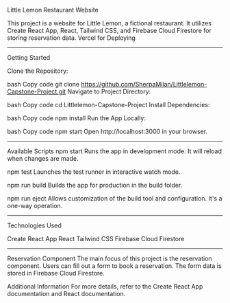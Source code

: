 Little Lemon Restaurant Website

This project is a website for Little Lemon, a fictional restaurant.
It utilizes Create React App, React, Tailwind CSS, and Firebase Cloud Firestore for storing reservation data.
Vercel for Deploying

---

Getting Started

Clone the Repository:

bash
Copy code
git clone https://github.com/SherpaMilan/Littlelemon-Capstone-Project.git
Navigate to Project Directory:

bash
Copy code
cd Littlelemon-Capstone-Project
Install Dependencies:

bash
Copy code
npm install
Run the App Locally:

bash
Copy code
npm start
Open http://localhost:3000 in your browser.

---

Available Scripts
npm start
Runs the app in development mode. It will reload when changes are made.

npm test
Launches the test runner in interactive watch mode.

npm run build
Builds the app for production in the build folder.

npm run eject
Allows customization of the build tool and configuration. It's a one-way operation.

---

Technologies Used

Create React App
React
Tailwind CSS
Firebase Cloud Firestore

---

Reservation Component
The main focus of this project is the reservation component. Users can fill out a form to book a reservation. The form data is stored in Firebase Cloud Firestore.

Additional Information
For more details, refer to the Create React App documentation and React documentation.
